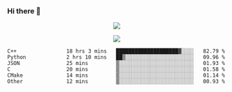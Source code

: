 ### Hi there 👋

<!--
**SuuTTT/SuuTTT** is a ✨ _special_ ✨ repository because its `README.md` (this file) appears on your GitHub profile.

Here are some ideas to get you started:

- 🔭 I’m currently working on ...
- 🌱 I’m currently learning ...
- 👯 I’m looking to collaborate on ...
- 🤔 I’m looking for help with ...
- 💬 Ask me about ...
- 📫 How to reach me: ...
- 😄 Pronouns: ...
- ⚡ Fun fact: ...
-->

<div align='center'>
    <p align='center'>
        <img src='https://github-readme-stats.vercel.app/api?line_height=27&username=SuuTTT&show_icons=true&theme=solarized-light'/>
    </p>
</div>    
<div align='center'>  
    <p align='center'>
        <img src='https://github-readme-stats.vercel.app/api/wakatime?username=SuuTTT&theme=solarized-light'/>
    </p>
    
</div>  

<!--START_SECTION:waka-->

```text
C++                18 hrs 3 mins   ████████████████████▓░░░░   82.79 %
Python             2 hrs 10 mins   ██▒░░░░░░░░░░░░░░░░░░░░░░   09.96 %
JSON               25 mins         ▒░░░░░░░░░░░░░░░░░░░░░░░░   01.93 %
C                  20 mins         ▒░░░░░░░░░░░░░░░░░░░░░░░░   01.58 %
CMake              14 mins         ▒░░░░░░░░░░░░░░░░░░░░░░░░   01.14 %
Other              12 mins         ▒░░░░░░░░░░░░░░░░░░░░░░░░   00.93 %
```

<!--END_SECTION:waka-->

